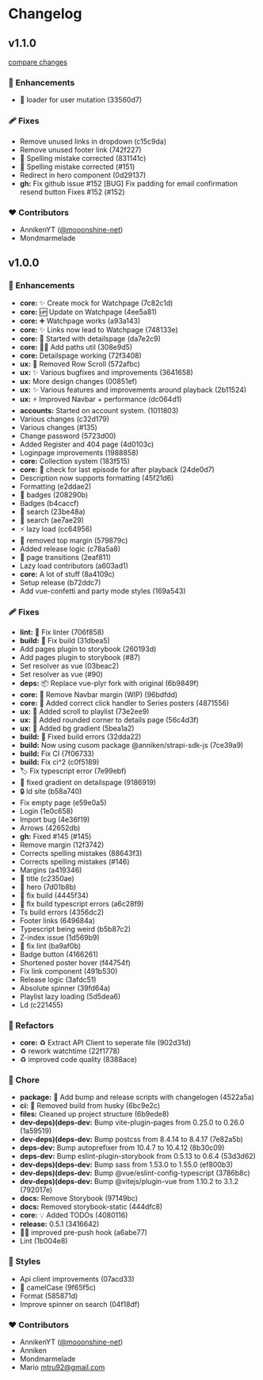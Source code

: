 # Changelog

## v1.1.0

[compare changes](https:///frontend/compare/v1.0.0-release...v1.1.0)


### 🚀 Enhancements

  - 🚸  loader for user mutation (33560d7)

### 🩹 Fixes

  - Remove unused links in dropdown (c15c9da)
  - Remove unused footer link (742f227)
  - 💬  Spelling mistake corrected (831141c)
  - 💬  Spelling mistake corrected (#151)
  - Redirect in hero component (0d29137)
  - **gh:** Fix github issue #152 [BUG] Fix padding for email confirmation resend button Fixes #152 (#152)

### ❤️  Contributors

- AnnikenYT ([@mooonshine-net](http://github.com/mooonshine-net))
- Mondmarmelade

## v1.0.0

### 🚀 Enhancements

- **core:** ✨ Create mock for Watchpage (7c82c1d)
- **core:** 🆙 Update on Watchpage (4ee5a81)
- **core:** ➕ Watchpage works (a93a143)
- **core:** ✨ Links now lead to Watchpage (748133e)
- **core:** 🚧  Started with detailspage (da7e2c9)
- **core:** 🧑‍💻  Add paths util (308e9d5)
- **core:** Detailspage working (72f3408)
- **ux:** 🚸  Removed Row Scroll (572afbc)
- **ux:** ✨  Various bugfixes and improvements (3641658)
- **ux:** More design changes (00851ef)
- **ux:** ✨  Various features and improvements around playback (2b11524)
- **ux:** ⚡ Improved Navbar + performance (dc064d1)
- **accounts:** Started on account system. (1011803)
- Various changes (c32d179)
- Various changes (#135)
- Change password (5723d00)
- Added Register and 404 page (4d0103c)
- Loginpage improvements (1988858)
- **core:** Collection system (183f515)
- **core:** 🚸  check for last episode for after playback (24de0d7)
- Description now supports formatting (45f21d6)
- Formatting (e2ddae2)
- 🚸  badges (208290b)
- Badges (b4caccf)
- 🚸  search (23be48a)
- 🚸  search (ae7ae29)
- ⚡️  lazy load (cc64956)
- 🚸  removed top margin (579879c)
- Added release logic (c78a5a8)
- 🚸  page transitions (2eaf811)
- Lazy load contributors (a603ad1)
- **core:** A lot of stuff (8a4109c)
- Setup release (b72ddc7)
- Add vue-confetti and party mode styles (169a543)

### 🩹 Fixes

- **lint:** 🚨 Fix linter (706f858)
- **build:** 🚨 Fix build (31dbea5)
- Add pages plugin to storybook (260193d)
- Add pages plugin to storybook (#87)
- Set resolver as vue (03beac2)
- Set resolver as vue (#90)
- **deps:** 📦️  Replace vue-plyr fork with original (6b9849f)
- **core:** 💄  Remove Navbar margin (WIP) (96bdfdd)
- **core:** 🐛  Added correct click handler to Series posters (4871556)
- **ux:** 🚸  Added scroll to playlist (73e2ee9)
- **ux:** 💄  Added rounded corner to details page (56c4d3f)
- **ux:** 💄  Added bg gradient (5bea1a2)
- **build:** 👷‍ Fixed build errors (32dda22)
- **build:** Now using cusom package @anniken/strapi-sdk-js (7ce39a9)
- **build:** Fix CI (7f06733)
- **build:** Fix ci^2 (c0f5189)
- 🏷️  Fix typescript error (7e99ebf)
- 📱  fixed gradient on detailspage (9186919)
- 🔒️  ld site (b58a740)
- Fix empty page (e59e0a5)
- Login (1e0c658)
- Import bug (4e36f19)
- Arrows (42652db)
- **gh:** Fixed #145 (#145)
- Remove margin (12f3742)
- Corrects spelling mistakes (88643f3)
- Corrects spelling mistakes (#146)
- Margins (a419346)
- 🐛  title (c2350ae)
- 🐛  hero (7d01b8b)
- 💚  fix build (4445f34)
- 💚  fix build typescript errors (a6c28f9)
- Ts build errors (4356dc2)
- Footer links (649684a)
- Typescript being weird (b5b87c2)
- Z-index issue (1d569b9)
- 🚨  fix lint (ba9af0b)
- Badge button (4166261)
- Shortened poster hover (f44754f)
- Fix link component (491b530)
- Release logic (3afdc51)
- Absolute spinner (39fd64a)
- Playlist lazy loading (5d5dea6)
- Ld (c221455)

### 💅 Refactors

- **core:** ♻️  Extract API Client to seperate file (902d31d)
- ♻️  rework watchtime (22f1778)
- ♻️  improved code quality (8388ace)

### 🏡 Chore

- **package:** 🔨  Add bump and release scripts with changelogen (4522a5a)
- **ci:** 🔨  Removed build from husky (6bc9e2c)
- **files:** Cleaned up project structure (6b9ede8)
- **dev-deps)(deps-dev:** Bump vite-plugin-pages from 0.25.0 to 0.26.0 (1a59519)
- **dev-deps)(deps-dev:** Bump postcss from 8.4.14 to 8.4.17 (7e82a5b)
- **deps-dev:** Bump autoprefixer from 10.4.7 to 10.4.12 (8b30c09)
- **deps-dev:** Bump eslint-plugin-storybook from 0.5.13 to 0.6.4 (53d3d62)
- **dev-deps)(deps-dev:** Bump sass from 1.53.0 to 1.55.0 (ef800b3)
- **dev-deps)(deps-dev:** Bump @vue/eslint-config-typescript (3786b8c)
- **dev-deps)(deps-dev:** Bump @vitejs/plugin-vue from 1.10.2 to 3.1.2 (792017e)
- **docs:** Remove Storybook (97149bc)
- **docs:** Removed storybook-static (444dfc8)
- **core:** 💡  Added TODOs (4080116)
- **release:** 0.5.1 (3416642)
- 🧑‍💻  improved pre-push hook (a6abe77)
- Lint (1b004e8)

### 🎨 Styles

- Api client improvements (07acd33)
- 🚨  camelCase (9f65f5c)
- Format (585871d)
- Improve spinner on search (04f18df)

### ❤️  Contributors

- AnnikenYT ([@mooonshine-net](http://github.com/mooonshine-net))
- Anniken
- Mondmarmelade
- Mario <mtru92@gmail.com>
